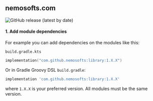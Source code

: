 ## nemosofts.com
![GitHub release (latest by date)](https://img.shields.io/github/v/release/nemosofts/library)

#### 1. Add module dependencies
For example you can add dependencies on the modules like this:

`build.gradle.kts`

```kotlin
implementation("com.github.nemosofts:library:1.X.X")
```

Or in Gradle Groovy DSL `build.gradle`:

```groovy
implementation 'com.github.nemosofts:library:1.X.X'
```
where `1.X.X` is your preferred version. All modules must be the same version.
